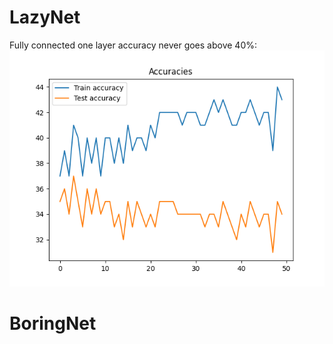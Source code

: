 # LazyNet
Fully connected one layer accuracy never goes above 40%:
<img src="img/lazynet/acc.png" />

# BoringNet
